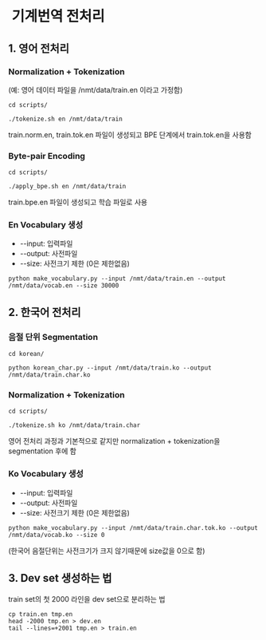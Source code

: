 #  기계번역 전처리

## 1. 영어 전처리

### Normalization + Tokenization
  
(예: 영어 데이터 파일을 /nmt/data/train.en 이라고 가정함)
```
cd scripts/
```
```
./tokenize.sh en /nmt/data/train
```
train.norm.en, train.tok.en 파일이 생성되고 BPE 단계에서 train.tok.en을 사용함
   	
### Byte-pair Encoding

```
cd scripts/
```
```
./apply_bpe.sh en /nmt/data/train
```
train.bpe.en 파일이 생성되고 학습 파일로 사용

### En Vocabulary 생성

  * --input: 입력파일
  * --output: 사전파일
  * --size: 사전크기 제한 (0은 제한없음)
  
```
python make_vocabulary.py --input /nmt/data/train.en --output /nmt/data/vocab.en --size 30000
```

## 2. 한국어 전처리

### 음절 단위 Segmentation

```
cd korean/
```
```
python korean_char.py --input /nmt/data/train.ko --output /nmt/data/train.char.ko
```

### Normalization + Tokenization

```
cd scripts/
```
```
./tokenize.sh ko /nmt/data/train.char
```
영어 전처리 과정과 기본적으로 같지만 normalization + tokenization을 segmentation 후에 함

### Ko Vocabulary 생성

  * --input: 입력파일
  * --output: 사전파일
  * --size: 사전크기 제한 (0은 제한없음)
  
```
python make_vocabulary.py --input /nmt/data/train.char.tok.ko --output /nmt/data/vocab.ko --size 0
```
(한국어 음절단위는 사전크기가 크지 않기때문에 size값을 0으로 함)


## 3. Dev set 생성하는 법

train set의 첫 2000 라인을 dev set으로 분리하는 법
```
cp train.en tmp.en
head -2000 tmp.en > dev.en
tail --lines=+2001 tmp.en > train.en
```
